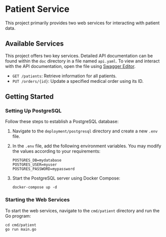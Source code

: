 # Patient Service

This project primarily provides two web services for interacting with patient data.

## Available Services
This project offers two key services. Detailed API documentation can be found within the `doc` directory in a file named `api.yaml`. To view and interact with the API documentation, open the file using [Swagger Editor](https://editor.swagger.io/).

- `GET /patients`: Retrieve information for all patients.
- `PUT /orders/{id}`: Update a specified medical order using its ID.

## Getting Started

### Setting Up PostgreSQL

Follow these steps to establish a PostgreSQL database:

1. Navigate to the `deployment/postgresql` directory and create a new `.env` file.
2. In the `.env` file, add the following environment variables. You may modify the values according to your requirements:

    ```env
    POSTGRES_DB=mydatabase
    POSTGRES_USER=myuser
    POSTGRES_PASSWORD=mypassword
    ```

3. Start the PostgreSQL server using Docker Compose:

    ```shell
    docker-compose up -d
    ```

### Starting the Web Services

To start the web services, navigate to the `cmd/patient` directory and run the Go program:

```shell
cd cmd/patient
go run main.go
